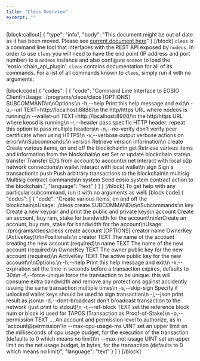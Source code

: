 ```yaml
---
title: "Cleos Overview"
excerpt: ""
---
```

[block:callout]
{
  "type": "info",
  "body": "This document might be out of date as it has been moved. Please see [current document here](https://developers.eos.io/eosio-cleos/docs)"
}
[/block]
`cleos` is a command line tool that interfaces with the REST API exposed by `nodeos`. In order to use `cleos` you will need to have the end point (IP address and port number) to a `nodeos` instance and also configure `nodeos` to load the 'eosio::chain_api_plugin'.  `cleos` contains documentation for all of its commands. For a list of all commands known to `cleos`, simply run it with no arguments:

[block:code]
{
  "codes": [
    {
      "code": "Command Line Interface to EOSIO Client\nUsage: ./programs/cleos/cleos [OPTIONS] SUBCOMMAND\n\nOptions:\n  -h,--help                   Print this help message and exit\n  -u,--url TEXT=http://localhost:8888/\n                              the http/https URL where nodeos is running\n  --wallet-url TEXT=http://localhost:8900/\n                              the http/https URL where keosd is running\n  -r,--header                 pass specific HTTP header; repeat this option to pass multiple headers\n  -n,--no-verify              don't verify peer certificate when using HTTPS\n  -v,--verbose                output verbose actions on error\n\nSubcommands:\n  version                     Retrieve version information\n  create                      Create various items, on and off the blockchain\n  get                         Retrieve various items and information from the blockchain\n  set                         Set or update blockchain state\n  transfer                    Transfer EOS from account to account\n  net                         Interact with local p2p network connections\n  wallet                      Interact with local wallet\n  sign                        Sign a transaction\n  push                        Push arbitrary transactions to the blockchain\n  multisig                    Multisig contract commands\n  system                      Send eosio.system contract action to the blockchain.",
      "language": "text"
    }
  ]
}
[/block]
To get help with any particular subcommand, run it with no arguments as well:
[block:code]
{
  "codes": [
    {
      "code": "Create various items, on and off the blockchain\nUsage: ./cleos create SUBCOMMAND\n\nSubcommands:\n  key                         Create a new keypair and print the public and private keys\n  account                     Create an account, buy ram, stake for bandwidth for the account\n\n\nCreate an account, buy ram, stake for bandwidth for the account\nUsage: ./programs/cleos/cleos create account [OPTIONS] creator name OwnerKey [ActiveKey]\n\nPositionals:\n  creator TEXT                The name of the account creating the new account (required)\n  name TEXT                   The name of the new account (required)\n  OwnerKey TEXT               The owner public key for the new account (required)\n  ActiveKey TEXT              The active public key for the new account\n\nOptions:\n  -h,--help                   Print this help message and exit\n  -x,--expiration             set the time in seconds before a transaction expires, defaults to 30s\n  -f,--force-unique           force the transaction to be unique. this will consume extra bandwidth and remove any protections against accidently issuing the same transaction multiple times\n  -s,--skip-sign              Specify if unlocked wallet keys should be used to sign transaction\n  -j,--json                   print result as json\n  -d,--dont-broadcast         don't broadcast transaction to the network (just print to stdout)\n  -r,--ref-block TEXT         set the reference block num or block id used for TAPOS (Transaction as Proof-of-Stake)\n  -p,--permission TEXT ...    An account and permission level to authorize, as in 'account@permission'\n  --max-cpu-usage-ms UINT     set an upper limit on the milliseconds of cpu usage budget, for the execution of the transaction (defaults to 0 which means no limit)\n  --max-net-usage UINT        set an upper limit on the net usage budget, in bytes, for the transaction (defaults to 0 which means no limit)",
      "language": "text"
    }
  ]
}
[/block]